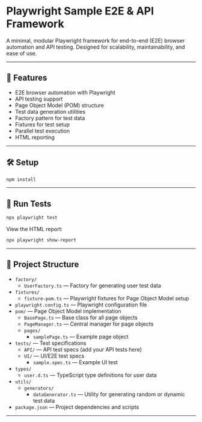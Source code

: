 # Playwright Sample E2E & API Framework

A minimal, modular Playwright framework for end-to-end (E2E) browser automation and API testing. Designed for scalability, maintainability, and ease of use.

---

## 🚀 Features
- E2E browser automation with Playwright
- API testing support
- Page Object Model (POM) structure
- Test data generation utilities
- Factory pattern for test data
- Fixtures for test setup
- Parallel test execution
- HTML reporting

---

## 🛠️ Setup
```bash
npm install
```

---

## 🧪 Run Tests
```bash
npx playwright test
```

View the HTML report:
```bash
npx playwright show-report
```

---

## 📁 Project Structure

- `factory/`
  - `UserFactory.ts` — Factory for generating user test data
- `fixtures/`
  - `fixture-pom.ts` — Playwright fixtures for Page Object Model setup
- `playwright.config.ts` — Playwright configuration file
- `pom/` — Page Object Model implementation
  - `BasePage.ts` — Base class for all page objects
  - `PageManager.ts` — Central manager for page objects
  - `pages/`
    - `samplePage.ts` — Example page object
- `tests/` — Test specifications
  - `API/` — API test specs (add your API tests here)
  - `UI/` — UI/E2E test specs
    - `sample.spec.ts` — Example UI test
- `types/`
  - `user.d.ts` — TypeScript type definitions for user data
- `utils/`
  - `generators/`
    - `dataGenerator.ts` — Utility for generating random or dynamic test data
- `package.json` — Project dependencies and scripts

---